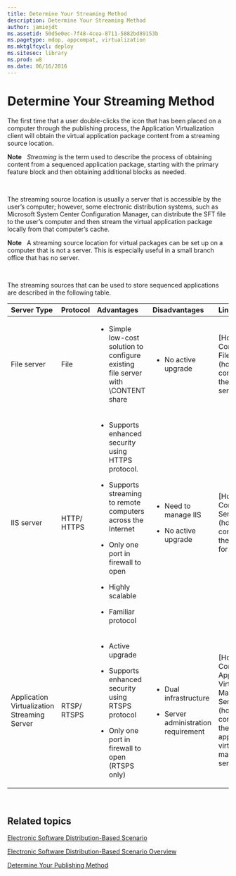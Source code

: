 ```yaml
---
title: Determine Your Streaming Method
description: Determine Your Streaming Method
author: jamiejdt
ms.assetid: 50d5e0ec-7f48-4cea-8711-5882bd89153b
ms.pagetype: mdop, appcompat, virtualization
ms.mktglfcycl: deploy
ms.sitesec: library
ms.prod: w8
ms.date: 06/16/2016
---
```



# Determine Your Streaming Method


The first time that a user double-clicks the icon that has been placed on a computer through the publishing process, the Application Virtualization client will obtain the virtual application package content from a streaming source location.

**Note**  
*Streaming* is the term used to describe the process of obtaining content from a sequenced application package, starting with the primary feature block and then obtaining additional blocks as needed.

 

The streaming source location is usually a server that is accessible by the user’s computer; however, some electronic distribution systems, such as Microsoft System Center Configuration Manager, can distribute the SFT file to the user’s computer and then stream the virtual application package locally from that computer’s cache.

**Note**  
A streaming source location for virtual packages can be set up on a computer that is not a server. This is especially useful in a small branch office that has no server.

 

The streaming sources that can be used to store sequenced applications are described in the following table.

<table>
<colgroup>
<col width="20%" />
<col width="20%" />
<col width="20%" />
<col width="20%" />
<col width="20%" />
</colgroup>
<thead>
<tr class="header">
<th align="left">Server Type</th>
<th align="left">Protocol</th>
<th align="left">Advantages</th>
<th align="left">Disadvantages</th>
<th align="left">Links</th>
</tr>
</thead>
<tbody>
<tr class="odd">
<td align="left"><p>File server</p></td>
<td align="left"><p>File</p></td>
<td align="left"><ul>
<li><p>Simple low-cost solution to configure existing file server with \CONTENT share</p></li>
</ul></td>
<td align="left"><ul>
<li><p>No active upgrade</p></li>
</ul></td>
<td align="left"><p>[How to Configure the File Server](how-to-configure-the-file-server.md)</p></td>
</tr>
<tr class="even">
<td align="left"><p>IIS server</p></td>
<td align="left"><p>HTTP/ HTTPS</p></td>
<td align="left"><ul>
<li><p>Supports enhanced security using HTTPS protocol.</p></li>
<li><p>Supports streaming to remote computers across the Internet</p></li>
<li><p>Only one port in firewall to open</p></li>
<li><p>Highly scalable</p></li>
<li><p>Familiar protocol</p></li>
</ul></td>
<td align="left"><ul>
<li><p>Need to manage IIS</p></li>
<li><p>No active upgrade</p></li>
</ul></td>
<td align="left"><p>[How to Configure the Server for IIS](how-to-configure-the-server-for-iis.md)</p></td>
</tr>
<tr class="odd">
<td align="left"><p>Application Virtualization Streaming Server</p></td>
<td align="left"><p>RTSP/ RTSPS</p></td>
<td align="left"><ul>
<li><p>Active upgrade</p></li>
<li><p>Supports enhanced security using RTSPS protocol</p></li>
<li><p>Only one port in firewall to open (RTSPS only)</p></li>
</ul></td>
<td align="left"><ul>
<li><p>Dual infrastructure</p></li>
<li><p>Server administration requirement</p></li>
</ul></td>
<td align="left"><p>[How to Configure the Application Virtualization Management Servers](how-to-configure-the-application-virtualization-management-servers.md)</p></td>
</tr>
</tbody>
</table>

 

## Related topics


[Electronic Software Distribution-Based Scenario](electronic-software-distribution-based-scenario.md)

[Electronic Software Distribution-Based Scenario Overview](electronic-software-distribution-based-scenario-overview.md)

[Determine Your Publishing Method](determine-your-publishing-method.md)

 

 





